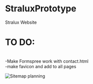 # StraluxPrototype
Stralux Website 

<h1>TO DO:</h1><br/>
-Make Formspree work with contact.html<br/>
-make favicon and add to all pages<br/>




![Sitemap planning](https://github.com/user-attachments/assets/3326165e-88ab-4693-9245-1d66fe2c7921)
